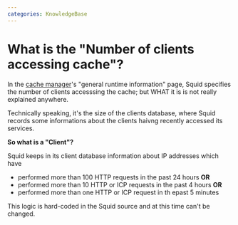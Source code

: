 ```yaml
---
categories: KnowledgeBase
---
```

# What is the "Number of clients accessing cache"?

In the [cache manager](/SquidFaq/CacheManager)'s
"general runtime information" page, Squid specifies the number of
clients accesssing the cache; but WHAT it is is not really explained
anywhere.

Technically speaking, it's the size of the clients database, where Squid
records some informations about the clients haivng recently accessed its
services.

**So what is a "Client"?**

Squid keeps in its client database information about IP addresses which
have

- performed more than 100 HTTP requests in the past 24 hours **OR**
- performed more than 10 HTTP or ICP requests in the past 4 hours
    **OR**
- performed more than one HTTP or ICP request in th epast 5 minutes

This logic is hard-coded in the Squid source and at this time can't be
changed.